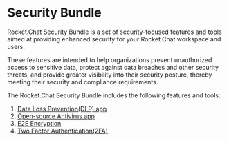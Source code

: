 # Security Bundle

Rocket.Chat Security Bundle is a set of security-focused features and tools aimed at providing enhanced security for your Rocket.Chat workspace and users.

These features are intended to help organizations prevent unauthorized access to sensitive data, protect against data breaches and other security threats, and provide greater visibility into their security posture, thereby meeting their security and compliance requirements.

The Rocket.Chat Security Bundle includes the following features and tools:

1. [Data Loss Prevention(DLP) app](data-loss-prevention-user-guide.md)
2. [Open-source Antivirus app](antivirus-clamav-app.md)
3. [E2E Encryption](end-to-end-encryption.md)
4. [Two Factor Authentication(2FA)](two-factor-authentication-user-guide.md)
